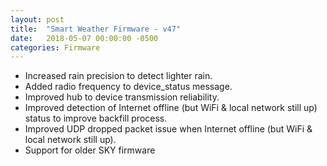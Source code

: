 ```yaml
---
layout: post
title:  "Smart Weather Firmware - v47"
date:   2018-05-07 00:00:00 -0500
categories: Firmware
---
```

- Increased rain precision to detect lighter rain.
- Added radio frequency to device_status message.
- Improved hub to device transmission reliability.
- Improved detection of Internet offline (but WiFi & local network still up) status to improve backfill process.
- Improved UDP dropped packet issue when Internet offline (but WiFi & local network still up).
- Support for older SKY firmware
